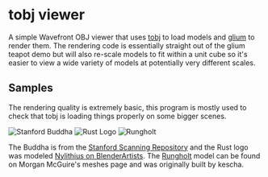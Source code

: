 tobj viewer
===
A simple Wavefront OBJ viewer that uses [tobj](https://github.com/Twinklebear/tobj) to load models and
[glium](https://github.com/tomaka/glium) to render them. The rendering code is essentially straight out of
the glium teapot demo but will also re-scale models to fit within a unit cube so it's easier to view a wide
variety of models at potentially very different scales.

Samples
---
The rendering quality is extremely basic, this program is mostly used to check that tobj is loading things properly
on some bigger scenes.

![Stanford Buddha](http://i.imgur.com/eUsqZd8.png)
![Rust Logo](http://i.imgur.com/uJbca2d.png)
![Rungholt](http://i.imgur.com/k2sC05w.png)

The Buddha is from the [Stanford Scanning Repository](http://graphics.stanford.edu/data/3Dscanrep/) and the Rust logo
was modeled [Nylithius on BlenderArtists](http://blenderartists.org/forum/showthread.php?362836-Rust-language-3D-logo).
The [Rungholt](http://graphics.cs.williams.edu/data/meshes.xml) model can be found on Morgan McGuire's meshes page and
was originally built by kescha.

